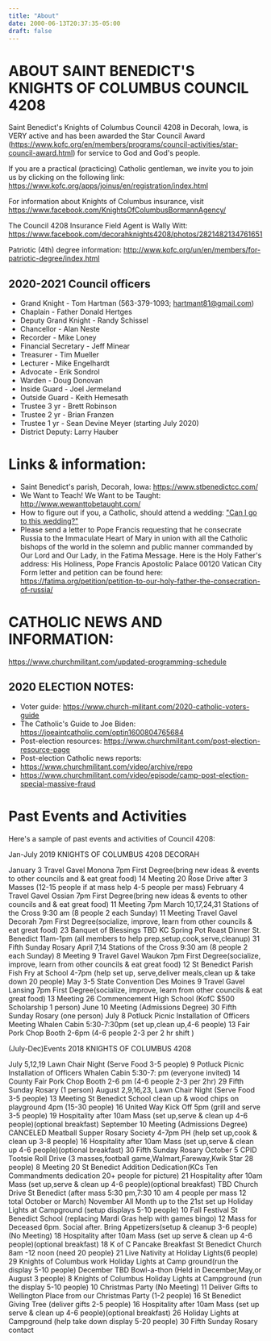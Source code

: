 ```yaml
---
title: "About"
date: 2000-06-13T20:37:35-05:00
draft: false
---
```


# ABOUT SAINT BENEDICT'S KNIGHTS OF COLUMBUS COUNCIL 4208
Saint Benedict's Knights of Columbus Council 4208 in Decorah, Iowa, is VERY active and has been awarded the Star Council Award (https://www.kofc.org/en/members/programs/council-activities/star-council-award.html) for service to God and God's people. 

If you are a practical (practicing) Catholic gentleman, we invite you to join us by clicking on the following link: https://www.kofc.org/apps/joinus/en/registration/index.html  

For information about Knights of Columbus insurance, visit https://www.facebook.com/KnightsOfColumbusBormannAgency/

The Council 4208 Insurance Field Agent is Wally Witt: https://www.facebook.com/decorahknights4208/photos/2821482134761651

Patriotic (4th) degree information: http://www.kofc.org/un/en/members/for-patriotic-degree/index.html

## 2020-2021 Council officers
- Grand Knight - Tom Hartman (563-379-1093; hartmant81@gmail.com)
- Chaplain - Father Donald Hertges
- Deputy Grand Knight - Randy Schissel
- Chancellor - Alan Neste
- Recorder - Mike Loney
- Financial Secretary - Jeff Minear
- Treasurer - Tim Mueller
- Lecturer - Mike Engelhardt
- Advocate - Erik Sondrol
- Warden - Doug Donovan
- Inside Guard - Joel Jermeland
- Outside Guard - Keith Hemesath
- Trustee 3 yr - Brett Robinson
- Trustee 2 yr - Brian Franzen
- Trustee 1 yr - Sean Devine Meyer (starting July 2020)
- District Deputy: Larry Hauber 

# Links & information:

- Saint Benedict's parish, Decorah, Iowa: https://www.stbenedictcc.com/
- We Want to Teach! We Want to be Taught: http://www.wewanttobetaught.com/
- How to figure out if you, a Catholic, should attend a wedding: ["Can I go to this wedding?"](https://www.catholic.com/magazine/print-edition/to-attend-or-not-to-attend)
- Please send a letter to Pope Francis requesting that he consecrate Russia to the Immaculate Heart of Mary in union with all the Catholic bishops of the world in the solemn and public manner commanded by Our Lord and Our Lady, in the Fatima Message.
Here is the Holy Father's address:
His Holiness, Pope Francis
Apostolic Palace
00120 Vatican City
Form letter and petition can be found here: https://fatima.org/petition/petition-to-our-holy-father-the-consecration-of-russia/

# CATHOLIC NEWS AND INFORMATION:
https://www.churchmilitant.com/updated-programming-schedule

## 2020 ELECTION NOTES:
- Voter guide: https://www.church-militant.com/2020-catholic-voters-guide
- The Catholic's Guide to Joe Biden: https://joeaintcatholic.com/optin1600804765684
- Post-election resources: https://www.churchmilitant.com/post-election-resource-page
- Post-election Catholic news reports: 
- https://www.churchmilitant.com/video/archive/repo
- https://www.churchmilitant.com/video/episode/camp-post-election-special-massive-fraud

# Past Events and Activities
Here's a sample of past events and activities of Council 4208:

Jan-July 2019 KNIGHTS OF COLUMBUS 4208 DECORAH

January
3 Travel Gavel Monona 7pm First Degree(bring new ideas & events to other councils and & eat great food)
14 Meeting
20 Rose Drive after 3 Masses (12-15 people if at mass help 4-5 people per mass)
February
4 Travel Gavel Ossian 7pm First Degree(bring new ideas & events to other councils and & eat great food)
11 Meeting 7pm
March
10,17,24,31 Stations of the Cross 9:30 am (8 people 2 each Sunday)
11 Meeting Travel Gavel Decorah 7pm First Degree(socialize, improve, learn from other councils & eat great food)
23 Banquet of Blessings
TBD KC Spring Pot Roast Dinner St. Benedict 11am-1pm (all members to help prep,setup,cook,serve,cleanup)
31 Fifth Sunday Rosary
April
7,14 Stations of the Cross 9:30 am (8 people 2 each Sunday)
8 Meeting
9 Travel Gavel Waukon 7pm First Degree(socialize, improve, learn from other councils & eat great food)
12 St Benedict Parish Fish Fry at School 4-7pm (help set up, serve,deliver meals,clean up & take down 20 people)
May
3-5 State Convention Des Moines
9 Travel Gavel Lansing 7pm First Degree(socialize, improve, learn from other councils & eat great food)
13 Meeting
26 Commencement High School (KofC $500 Scholarship 1 person)
June
10 Meeting (Admissions Degree)
30 Fifth Sunday Rosary (one person)
July
8 Potluck Picnic Installation of Officers Meeting Whalen Cabin 5:30-7:30pm (set up,clean up,4-6 people)
13 Fair Pork Chop Booth 2-6pm (4-6 people 2-3 per 2 hr shift )

(July-Dec)Events 2018 KNIGHTS OF COLUMBUS 4208

July
5,12,19 Lawn Chair Night (Serve Food 3-5 people)
9 Potluck Picnic Installation of Officers Whalen Cabin 5:30-7: pm (everyone invited)
14 County Fair Pork Chop Booth 2-6 pm (4-6 people 2-3 per 2hr)
29 Fifth Sunday Rosary (1 person)
August
2,9,16,23, Lawn Chair Night (Serve Food 3-5 people)
13 Meeting St Benedict School clean up & wood chips on playground 4pm (15-30 people)
16 United Way Kick Off 5pm (grill and serve 3-5 people)
19 Hospitality after 10am Mass (set up,serve & clean up 4-6 people)(optional breakfast)
September
10 Meeting (Admissions Degree)
CANCELED Meatball Supper Rosary Society 4-7pm PH (help set up,cook & clean up 3-8 people)
16 Hospitality after 10am Mass (set up,serve & clean up 4-6 people)(optional breakfast)
30 Fifth Sunday Rosary
October
5 CPID Tootsie Roll Drive (3 masses,football game,Walmart,Fareway,Kwik Star 28 people)
8 Meeting
20 St Benedict Addition Dedication(KCs Ten Commandments dedication 20+ people for picture)
21 Hospitality after 10am Mass (set up,serve & clean up 4-6 people)(optional breakfast)
TBD Church Drive St Benedict (after mass 5:30 pm,7:30 10 am 4 people per mass 12 total October or March)
November
All Month up to the 21st set up Holiday Lights at Campground (setup displays 5-10 people)
10 Fall Festival St Benedict School (replacing Mardi Gras help with games bingo)
12 Mass for Deceased 6pm. Social after. Bring Appetizers(setup & cleanup 3-6 people)(No Meeting)
18 Hospitality after 10am Mass (set up serve & clean up 4-6 people)(optional breakfast)
18 K of C Pancake Breakfast St Benedict Church 8am -12 noon (need 20 people}
21 Live Nativity at Holiday Lights(6 people)
29 Knights of Columbus work Holiday Lights at Camp ground(run the display 5-10 people)
December
TBD Bowl-a-thon (Held in December,May,or August 3 people)
8 Knights of Columbus Holiday Lights at Campground (run the display 5-10 people)
10 Christmas Party (No Meeting)
11 Deliver Gifts to Wellington Place from our Christmas Party (1-2 people)
16 St Benedict Giving Tree (deliver gifts 2-5 people)
16 Hospitality after 10am Mass (set up serve & clean up 4-6 people)(optional breakfast)
26 Holiday Lights at Campground (help take down display 5-20 people)
30 Fifth Sunday Rosary
contact
